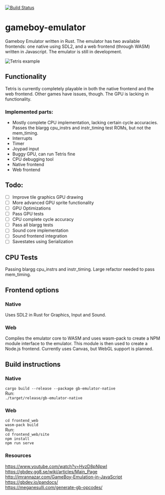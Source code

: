 [![Build Status](https://travis-ci.com/wsandst/gameboy-emulator.svg?branch=main)](https://travis-ci.com/wsandst/gameboy-emulator)
# gameboy-emulator
Gameboy Emulator written in Rust. The emulator has two available frontends: one native using SDL2, and a web frontend (through WASM) written in Javascript. The emulator is still in development.  
  
![Tetris example](https://i.ibb.co/C1MHRbf/tetris2.png)
## Functionality
Tetris is currently completely playable in both the native frontend and the web frontend. Other games have issues, though. The GPU is lacking in functionality.  
### Implemented parts:
* Mostly complete CPU implementation, lacking certain cycle accuracies. Passes the blargg cpu_instrs and instr_timing test ROMs, but not the mem_timing.
* Interrupts
* Timer
* Joypad input
* Buggy GPU, can run Tetris fine
* CPU debugging tool
* Native frontend
* Web frontend

## Todo:
- [ ] Improve tile graphics GPU drawing
- [ ] More advanced GPU sprite functionality
- [ ] GPU Optimizations
- [ ] Pass GPU tests
- [ ] CPU complete cycle accuracy
- [ ] Pass all blargg tests
- [ ] Sound core implementation
- [ ] Sound frontend integration
- [ ] Savestates using Serialization

## CPU Tests
Passing blargg cpu_instrs and instr_timing. Large refactor needed to pass mem_timing.

## Frontend options
### Native
Uses SDL2 in Rust for Graphics, Input and Sound.

### Web
Compiles the emulator core to WASM and uses wasm-pack to create a NPM module interface to the emulator.
This module is then used to create a Node.js frontend. Currently uses Canvas, but WebGL support is planned.

## Build instructions
### Native
`cargo build --release --package gb-emulator-native`  
Run:  
`./target/release/gb-emulator-native`

### Web
`cd frontend_web`  
`wasm-pack build`  
Run:  
`cd frontend_web/site`   
`npm install`  
`npm run serve`


### Resources
https://www.youtube.com/watch?v=HyzD8pNlpwI  
https://gbdev.gg8.se/wiki/articles/Main_Page  
http://imrannazar.com/GameBoy-Emulation-in-JavaScript  
https://gbdev.io/pandocs/  
https://meganesulli.com/generate-gb-opcodes/